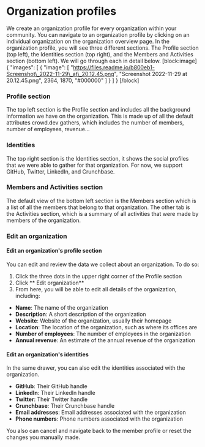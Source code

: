 # Organization profiles

We create an organization profile for every organization within your community. You can navigate to an organization profile by clicking on an individual organization on the organization overview page. In the organization profile, you will see three different sections. The Profile section (top left), the Identities section (top right), and the Members and Activities section (bottom left). We will go through each in detail below. \[block:image] { "images": \[ { "image": \[ "https://files.readme.io/b800eb1-Screenshot\_2022-11-29\_at\_20.12.45.png", "Screenshot 2022-11-29 at 20.12.45.png", 2364, 1870, "#000000" ] } ] } \[/block]

### Profile section

The top left section is the Profile section and includes all the background information we have on the organization. This is made up of all the default attributes crowd.dev gathers, which includes the number of members, number of employees, revenue...

### Identities

The top right section is the Identities section, it shows the social profiles that we were able to gather for that organization. For now, we support GitHub, Twitter, LinkedIn, and Crunchbase.

### Members and Activities section

The default view of the bottom left section is the Members section which is a list of all the members that belong to that organization. The other tab is the Activities section, which is a summary of all activities that were made by members of the organization.

### Edit an organization

#### Edit an organization's profile section

You can edit and review the data we collect about an organization. To do so:

1. Click the three dots in the upper right corner of the Profile section
2. Click \*\* Edit organization\*\*
3. From here, you will be able to edit all details of the organization, including:

* **Name**: The name of the organization
* **Description**: A short description of the organization
* **Website**: Website of the organization, usually their homepage
* **Location**: The location of the organization, such as where its offices are
* **Number of employees**: The number of employees in the organization
* **Annual revenue**: An estimate of the annual revenue of the organization

#### Edit an organization's identities

In the same drawer, you can also edit the identities associated with the organization.

* **GitHub**: Their GitHub handle
* **LinkedIn**: Their LinkedIn handle
* **Twitter**: Their Twitter handle
* **Crunchbase**: Their Crunchbase handle
* **Email addresses**: Email addresses associated with the organization
* **Phone numbers**: Phone numbers associated with the organization

You also can cancel and navigate back to the member profile or reset the changes you manually made.
